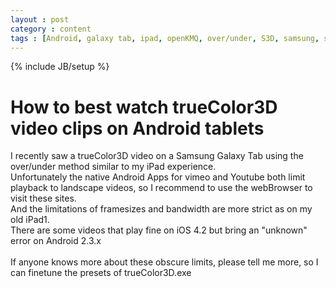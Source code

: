 ```yaml
---
layout : post
category : content
tags : [Android, galaxy tab, ipad, openKMQ, over/under, S3D, samsung, stereoscopic, tablet, trueColor3D, vimeo, YouTube, YT3D]
---
```

{% include JB/setup %}

# How to best watch trueColor3D video clips on Android tablets

I recently saw a trueColor3D video on a Samsung Galaxy Tab using the over/under method similar to my iPad experience.<br />Unfortunately the native Android Apps for vimeo and Youtube both limit playback to landscape videos, so I recommend to use the webBrowser to visit these sites. <br />And the limitations of framesizes and bandwidth are more strict as on my old iPad1. <br />There are some videos that play fine on iOS 4.2 but bring an "unknown" error on Android 2.3.x<br /><br />If anyone knows more about these obscure limits, please tell me more, so I can finetune the presets of trueColor3D.exe

